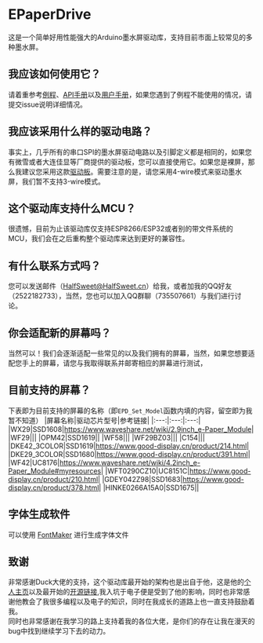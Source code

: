 # EPaperDrive
这是一个简单好用性能强大的Arduino墨水屏驱动库，支持目前市面上较常见的多种墨水屏。

## 我应该如何使用它？
请着重参考[例程](https://github.com/HalfSweetStudio/EPaperDrive/tree/main/examples)、[API手册](docs/API手册.md)以及[用户手册](docs/用户手册.md)，如果您遇到了例程不能使用的情况，请提交issue说明详细情况。

## 我应该采用什么样的驱动电路？
事实上，几乎所有的串口SPI的墨水屏驱动电路以及引脚定义都是相同的，如果您有微雪或者大连佳显等厂商提供的驱动板，您可以直接使用它。如果您是裸屏，那么我建议您采用这款[驱动板](https://oshwhub.com/ludas/mo-shui-ping-qu-dong)。需要注意的是，请您采用4-wire模式来驱动墨水屏，我们暂不支持3-wire模式。

## 这个驱动库支持什么MCU？
很遗憾，目前为止该驱动库仅支持ESP8266/ESP32或者别的带文件系统的MCU，我们会在之后重构整个驱动库来达到更好的兼容性。

## 有什么联系方式吗？
您可以发送邮件（HalfSweet@HalfSweet.cn）给我，或者加我的QQ好友（2522182733），当然，您也可以加入QQ群聊（735507661）与我们进行讨论。

## 你会适配新的屏幕吗？
当然可以！我们会逐渐适配一些常见的以及我们拥有的屏幕，当然，如果您想要适配您手上的屏幕，请您与我取得联系并邮寄相应的屏幕进行测试，

## 目前支持的屏幕？
下表即为目前支持的屏幕的名称（即`EPD_Set_Model`函数内填的内容，留空即为我暂不知道）
|屏幕名称|驱动芯片型号|参考链接|
|:---:|:---:|:---:|
|WX29|SSD1608|<https://www.waveshare.net/wiki/2.9inch_e-Paper_Module>|
|WF29|||
|OPM42|SSD1619||
|WF58|||
|WF29BZ03|||
|C154|||
|DKE42_3COLOR|SSD1619|<https://www.good-display.cn/product/214.html>|
|DKE29_3COLOR|SSD1680|<https://www.good-display.cn/product/391.html>|
|WF42|UC8176|<https://www.waveshare.net/wiki/4.2inch_e-Paper_Module#myresources>|
|WFT0290CZ10|UC8151C|<https://www.good-display.cn/product/210.html>|
|GDEY042Z98|SSD1683|<https://www.good-display.cn/product/378.html>|
|HINKE0266A15A0|SSD1675||

## 字体生成软件
可以使用 [FontMaker]([https://github.com/duck531a98](https://gitee.com/kerndev/FontMaker)) 进行生成字体文件

## 致谢
非常感谢Duck大佬的支持，这个驱动库最开始的架构也是出自于他，这是他的[个人主页](https://github.com/duck531a98)以及最开始的[开源链接](https://github.com/duck531a98/esp8266-weather-station-epaper),我入坑于电子便是受到了他的影响，同时也非常感谢他教会了我很多编程以及电子的知识，同时在我成长的道路上也一直支持鼓励着我。  
同时也非常感谢在我学习的路上支持着我的各位大佬，是你们的存在让我在漫天的bug中找到继续学习下去的动力。
